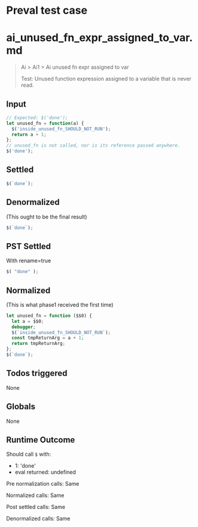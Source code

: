 # Preval test case

# ai_unused_fn_expr_assigned_to_var.md

> Ai > Ai1 > Ai unused fn expr assigned to var
>
> Test: Unused function expression assigned to a variable that is never read.

## Input

`````js filename=intro
// Expected: $('done');
let unused_fn = function(a) {
  $('inside_unused_fn_SHOULD_NOT_RUN'); 
  return a + 1;
};
// unused_fn is not called, nor is its reference passed anywhere.
$('done');
`````


## Settled


`````js filename=intro
$(`done`);
`````


## Denormalized
(This ought to be the final result)

`````js filename=intro
$(`done`);
`````


## PST Settled
With rename=true

`````js filename=intro
$( "done" );
`````


## Normalized
(This is what phase1 received the first time)

`````js filename=intro
let unused_fn = function ($$0) {
  let a = $$0;
  debugger;
  $(`inside_unused_fn_SHOULD_NOT_RUN`);
  const tmpReturnArg = a + 1;
  return tmpReturnArg;
};
$(`done`);
`````


## Todos triggered


None


## Globals


None


## Runtime Outcome


Should call `$` with:
 - 1: 'done'
 - eval returned: undefined

Pre normalization calls: Same

Normalized calls: Same

Post settled calls: Same

Denormalized calls: Same
